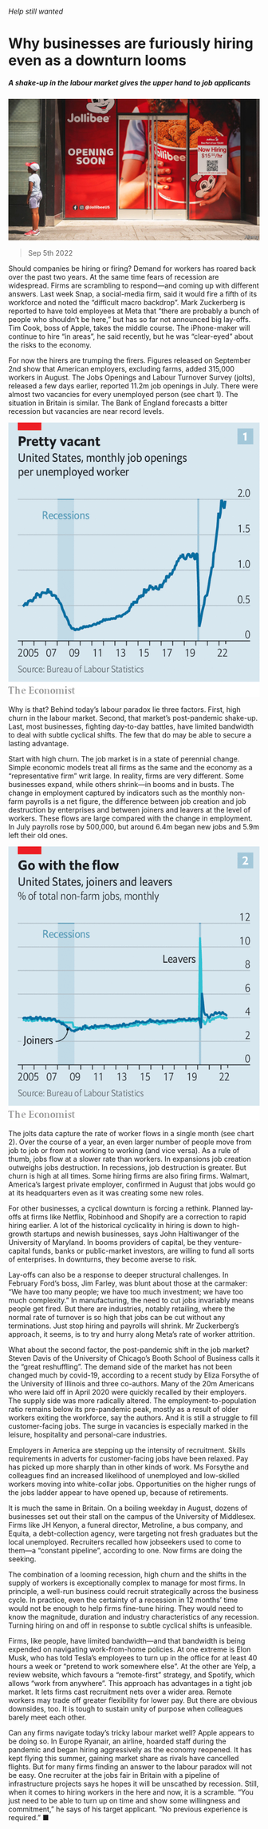 ###### Help still wanted

# Why businesses are furiously hiring even as a downturn looms 

##### A shake-up in the labour market gives the upper hand to job applicants 

![image](images/20220910_WBP001.jpg) 

> Sep 5th 2022 

Should companies be hiring or firing? Demand for workers has roared back over the past two years. At the same time fears of recession are widespread. Firms are scrambling to respond—and coming up with different answers. Last week Snap, a social-media firm, said it would fire a fifth of its workforce and noted the “difficult macro backdrop”. Mark Zuckerberg is reported to have told employees at Meta that “there are probably a bunch of people who shouldn’t be here,” but has so far not announced big lay-offs. Tim Cook, boss of Apple, takes the middle course. The iPhone-maker will continue to hire “in areas”, he said recently, but he was “clear-eyed” about the risks to the economy.

For now the hirers are trumping the firers. Figures released on September 2nd show that American employers, excluding farms, added 315,000 workers in August. The Jobs Openings and Labour Turnover Survey (jolts), released a few days earlier, reported 11.2m job openings in July. There were almost two vacancies for every unemployed person (see chart 1). The situation in Britain is similar. The Bank of England forecasts a bitter recession but vacancies are near record levels. 

![image](images/20220910_WBC734.png) 


Why is that? Behind today’s labour paradox lie three factors. First, high churn in the labour market. Second, that market’s post-pandemic shake-up. Last, most businesses, fighting day-to-day battles, have limited bandwidth to deal with subtle cyclical shifts. The few that do may be able to secure a lasting advantage. 

Start with high churn. The job market is in a state of perennial change. Simple economic models treat all firms as the same and the economy as a “representative firm” writ large. In reality, firms are very different. Some businesses expand, while others shrink—in booms and in busts. The change in employment captured by indicators such as the monthly non-farm payrolls is a net figure, the difference between job creation and job destruction by enterprises and between joiners and leavers at the level of workers. These flows are large compared with the change in employment. In July payrolls rose by 500,000, but around 6.4m began new jobs and 5.9m left their old ones. 

![image](images/20220910_WBC732.png) 


The jolts data capture the rate of worker flows in a single month (see chart 2). Over the course of a year, an even larger number of people move from job to job or from not working to working (and vice versa). As a rule of thumb, jobs flow at a slower rate than workers. In expansions job creation outweighs jobs destruction. In recessions, job destruction is greater. But churn is high at all times. Some hiring firms are also firing firms. Walmart, America’s largest private employer, confirmed in August that jobs would go at its headquarters even as it was creating some new roles. 

For other businesses, a cyclical downturn is forcing a rethink. Planned lay-offs at firms like Netflix, Robinhood and Shopify are a correction to rapid hiring earlier. A lot of the historical cyclicality in hiring is down to high-growth startups and newish businesses, says John Haltiwanger of the University of Maryland. In booms providers of capital, be they venture-capital funds, banks or public-market investors, are willing to fund all sorts of enterprises. In downturns, they become averse to risk.

Lay-offs can also be a response to deeper structural challenges. In February Ford’s boss, Jim Farley, was blunt about those at the carmaker: “We have too many people; we have too much investment; we have too much complexity.” In manufacturing, the need to cut jobs invariably means people get fired. But there are industries, notably retailing, where the normal rate of turnover is so high that jobs can be cut without any terminations. Just stop hiring and payrolls will shrink. Mr Zuckerberg’s approach, it seems, is to try and hurry along Meta’s rate of worker attrition. 

What about the second factor, the post-pandemic shift in the job market? Steven Davis of the University of Chicago’s Booth School of Business calls it the “great reshuffling”. The demand side of the market has not been changed much by covid-19, according to a recent study by Eliza Forsythe of the University of Illinois and three co-authors. Many of the 20m Americans who were laid off in April 2020 were quickly recalled by their employers. The supply side was more radically altered. The employment-to-population ratio remains below its pre-pandemic peak, mostly as a result of older workers exiting the workforce, say the authors. And it is still a struggle to fill customer-facing jobs. The surge in vacancies is especially marked in the leisure, hospitality and personal-care industries. 

Employers in America are stepping up the intensity of recruitment. Skills requirements in adverts for customer-facing jobs have been relaxed. Pay has picked up more sharply than in other kinds of work. Ms Forsythe and colleagues find an increased likelihood of unemployed and low-skilled workers moving into white-collar jobs. Opportunities on the higher rungs of the jobs ladder appear to have opened up, because of retirements. 

It is much the same in Britain. On a boiling weekday in August, dozens of businesses set out their stall on the campus of the University of Middlesex. Firms like JH Kenyon, a funeral director, Metroline, a bus company, and Equita, a debt-collection agency, were targeting not fresh graduates but the local unemployed. Recruiters recalled how jobseekers used to come to them—a “constant pipeline”, according to one. Now firms are doing the seeking. 

The combination of a looming recession, high churn and the shifts in the supply of workers is exceptionally complex to manage for most firms. In principle, a well-run business could recruit strategically across the business cycle. In practice, even the certainty of a recession in 12 months’ time would not be enough to help firms fine-tune hiring. They would need to know the magnitude, duration and industry characteristics of any recession. Turning hiring on and off in response to subtle cyclical shifts is unfeasible. 

Firms, like people, have limited bandwidth—and that bandwidth is being expended on navigating work-from-home policies. At one extreme is Elon Musk, who has told Tesla’s employees to turn up in the office for at least 40 hours a week or “pretend to work somewhere else”. At the other are Yelp, a review website, which favours a “remote-first” strategy, and Spotify, which allows “work from anywhere”. This approach has advantages in a tight job market. It lets firms cast recruitment nets over a wider area. Remote workers may trade off greater flexibility for lower pay. But there are obvious downsides, too. It is tough to sustain unity of purpose when colleagues barely meet each other.

Can any firms navigate today’s tricky labour market well? Apple appears to be doing so. In Europe Ryanair, an airline, hoarded staff during the pandemic and began hiring aggressively as the economy reopened. It has kept flying this summer, gaining market share as rivals have cancelled flights. But for many firms finding an answer to the labour paradox will not be easy. One recruiter at the jobs fair in Britain with a pipeline of infrastructure projects says he hopes it will be unscathed by recession. Still, when it comes to hiring workers in the here and now, it is a scramble. “You just need to be able to turn up on time and show some willingness and commitment,” he says of his target applicant. “No previous experience is required.” ■


